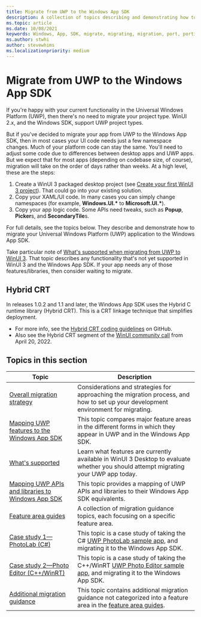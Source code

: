 ```yaml
---
title: Migrate from UWP to the Windows App SDK
description: A collection of topics describing and demonstrating how to migrate your Universal Windows Platform (UWP) application to the Windows App SDK.
ms.topic: article
ms.date: 10/08/2021
keywords: Windows, App, SDK, migrate, migrating, migration, port, porting, overview, hybrid crt, hybrid, crt
ms.author: stwhi
author: stevewhims
ms.localizationpriority: medium
---
```


# Migrate from UWP to the Windows App SDK

If you're happy with your current functionality in the Universal Windows Platform (UWP), then there's no need to migrate your project type. WinUI 2.x, and the Windows SDK, support UWP project types.

But if you've decided to migrate your app from UWP to the Windows App SDK, then in most cases your UI code needs just a few namespace changes. Much of your platform code can stay the same. You'll need to adjust some code due to differences between desktop apps and UWP apps. But we expect that for most apps (depending on codebase size, of course), migration will take on the order of days rather than weeks. At a high level, these are the steps:

1. Create a WinUI 3 packaged desktop project (see [Create your first WinUI 3 project](/windows/apps/winui/winui3/create-your-first-winui3-app)). That could go into your existing solution.
2. Copy your XAML/UI code. In many cases you can simply change namespaces (for example, **Windows.UI.\*** to **Microsoft.UI.\***).
3. Copy your app logic code. Some APIs need tweaks, such as **Popup**, **Picker**s, and **SecondaryTile**s.

For full details, see the topics below. They describe and demonstrate how to migrate your Universal Windows Platform (UWP) application to the Windows App SDK.

Take particular note of [What's supported when migrating from UWP to WinUI 3](/windows/apps/windows-app-sdk/migrate-to-windows-app-sdk/what-is-supported). That topic describes any functionality that's not yet supported in WinUI 3 and the Windows App SDK. If your app needs any of those features/libraries, then consider waiting to migrate.

## Hybrid CRT

In releases 1.0.2 and 1.1 and later, the Windows App SDK uses the Hybrid C runtime library (Hybrid CRT). This is a CRT linkage technique that simplifies deployment.

* For more info, see the [Hybrid CRT coding guidelines](https://github.com/microsoft/WindowsAppSDK/blob/main/docs/Coding-Guidelines/HybridCRT.md) on GitHub.
* Also see the Hybrid CRT segment of the [WinUI community call](https://www.youtube.com/watch?v=bNHGU6xmUzE&t=977s) from April 20, 2022.

## Topics in this section

| Topic | Description |
| - | - |
| [Overall migration strategy](overall-migration-strategy.md) | Considerations and strategies for approaching the migration process, and how to set up your development environment for migrating. |
| [Mapping UWP features to the Windows App SDK](feature-mapping-table.md) | This topic compares major feature areas in the different forms in which they appear in UWP and in the Windows App SDK. |
| [What's supported](what-is-supported.md) | Learn what features are currently available in WinUI 3 Desktop to evaluate whether you should attempt migrating your UWP app today. |
| [Mapping UWP APIs and libraries to Windows App SDK](api-mapping-table.md) | This topic provides a mapping of UWP APIs and libraries to their Windows App SDK equivalents. |
| [Feature area guides](guides/feature-area-guides-ovw.md) | A collection of migration guidance topics, each focusing on a specific feature area. |
| [Case study 1—PhotoLab (C#)](case-study-1.md) | This topic is a case study of taking the C# [UWP PhotoLab sample app](/samples/microsoft/windows-appsample-photo-lab/photolab-sample/), and migrating it to the Windows App SDK. |
| [Case study 2—Photo Editor (C++/WinRT)](case-study-2.md) | This topic is a case study of taking the C++/WinRT [UWP Photo Editor sample app](/samples/microsoft/windows-appsample-photo-editor/photo-editor-cwinrt-sample-application/), and migrating it to the Windows App SDK. |
| [Additional migration guidance](misc-info.md) | This topic contains additional migration guidance not categorized into a feature area in the [feature area guides](guides/feature-area-guides-ovw.md). |
